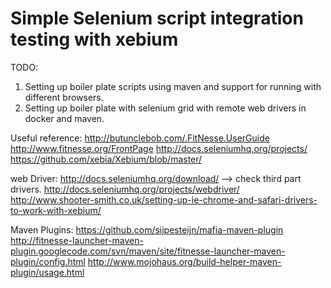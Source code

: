 # Simple Selenium script integration testing with xebium

TODO:
1. Setting up boiler plate scripts using maven and support for running with different browsers.
2. Setting up boiler plate with selenium grid with remote web drivers in docker and maven.

Useful reference:
http://butunclebob.com/.FitNesse.UserGuide
http://www.fitnesse.org/FrontPage
http://docs.seleniumhq.org/projects/
https://github.com/xebia/Xebium/blob/master/


web Driver:
http://docs.seleniumhq.org/download/ --> check third part drivers.
http://docs.seleniumhq.org/projects/webdriver/
http://www.shooter-smith.co.uk/setting-up-ie-chrome-and-safari-drivers-to-work-with-xebium/


Maven Plugins:
https://github.com/sijpesteijn/mafia-maven-plugin
http://fitnesse-launcher-maven-plugin.googlecode.com/svn/maven/site/fitnesse-launcher-maven-plugin/config.html
http://www.mojohaus.org/build-helper-maven-plugin/usage.html




